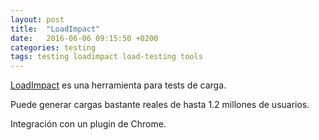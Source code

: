 ```yaml
---
layout: post
title:  "LoadImpact"
date:   2016-06-06 09:15:50 +0200
categories: testing
tags: testing loadimpact load-testing tools
---
```

[LoadImpact][loadimpact] es una herramienta para tests de carga.

Puede generar cargas bastante reales de hasta 1.2 millones de usuarios.

Integración con un plugin de Chrome.

[loadimpact]: https://loadimpact.com/

